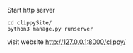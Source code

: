 Start http server

```
cd clippySite/
python3 manage.py runserver

```
visit website http://127.0.0.1:8000/clippy/

